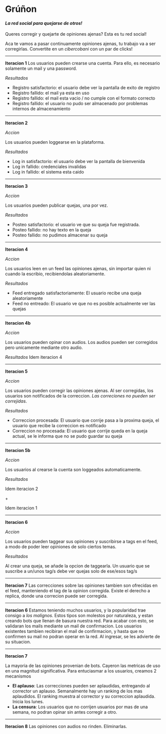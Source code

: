 # Grúñon

#### _La red social para quejarse de otros!_

Queres corregir y quejarte de opiniones ajenas? Esta es tu red social!

Aca te vamos a pasar continuamente opiniones ajenas, tu trabajo va a ser 
corregirlas. Convertite en un _cibercobani_ con un par de clicks!

***

**Iteracion 1**
Los usuarios pueden crearse una cuenta. Para ello, es necesario solamente un mail
y una password.

_Resultados_

- Registro satisfactorio: el usuario debe ver la pantalla de exito de registro
- Registro fallido: el mail ya esta en uso
- Registro fallido: el mail esta vacio / no cumple con el formato correcto
- Registro fallido: el usuario no pudo ser almacenado por problemas internos de almacenamiento

***

**Iteracion 2**

_Accion_

Los usuarios pueden loggearse en la plataforma.

_Resultados_

- Log in satisfactorio: el usuario debe ver la pantalla de bienvenida
- Log in fallido: credenciales invalidas
- Log in fallido: el sistema esta caido

***

**Iteracion 3**

_Accion_

Los usuarios pueden publicar quejas, una por vez.

_Resultados_

- Posteo satisfactorio: el usuario ve que su queja fue registrada.
- Posteo fallido: no hay texto en la queja
- Posteo fallido: no pudimos almacenar su queja

***

**Iteracion 4**

_Accion_

Los usuarios leen en un feed las opiniones ajenas, sin importar quien ni cuando la escribio, 
recibiendolas aleatoriamente.

_Resultados_

- Feed entregado satisfactoriamente: El usuario recibe una queja aleatoriamente
- Feed no entreado: El usuario ve que no es posible actualmente ver las quejas

***

**Iteracion 4b**

_Accion_

Los usuarios pueden opinar con audios. Los audios pueden ser corregidos pero 
unicamente mediante otro audio.

_Resultados_
Idem iteracion 4
***

**Iteracion 5**

_Accion_


Los usuarios pueden corregir las opiniones ajenas. Al ser corregidas, los usuarios
son notificados de la correccion. _Las correciones no pueden ser correjidas_.

_Resultados_

- Correccion procesada: El usuario que corrije pasa a la proxima queja, el usuario que recibe la correccion
es notificado
- Correccion no procesada: El usuario que corrije queda en la queja actual, se le informa que no se pudo 
guardar su queja

***

**Iteracion 5b**

_Accion_

Los usuarios al crearse la cuenta son loggeados automaticamente.

_Resultados_

Idem iteracion 2

\+

Idem iteracion 1 

***

**Iteracion 6**

_Accion_

Los usuarios pueden taggear sus opiniones y suscribirse a tags en el feed, a modo
de poder leer opiniones de solo ciertos temas.

_Resultados_

Al crear una queja, se añade la opcion de taggearla.
Un usuario que se suscribe a un/unos tag/s debe ver quejas solo de ese/esos tag/s

***

**Iteracion 7**
Las correcciones sobre las opiniones tambien son ofrecidas en el feed, manteniendo
el tag de la opinion corregida. Existe el derecho a replica, donde una correcion
puede ser corregida.

***

**Iteracion 6**
Estamos teniendo muchos usuarios, y la popularidad trae consigo a _los malignos_.
Estos tipos son molestos por naturaleza, y estan creando bots que llenan de basura
nuestra red. Para acabar con esto, se validaran los mails mediante un mail
de confirmacion. Los usuarios existentes tambien recibiran el mail de confirmacion,
y hasta que no confirmen su mail no podran operar en la red. Al ingresar, se les 
advierte de su situacion.

***

**Iteracion 7**

La mayoria de las opiniones provenian de bots. Cayeron las metricas de uso en una
magnitud significativa. Para entuciasmar a los usuarios, creamos 2 mecanismos

- **El aplauso**: Las correcciones pueden ser aplaudidas, entregando al corrector
    un aplauso. Semanalmente hay un ranking de los mas aplaudidos. El ranking 
    muestra al corrector y su correccion aplaudida. Inicia los lunes.
- **La censura**: Los usuarios que no corrijen usuarios por mas de una semana, 
    no podran opinar sin antes corregir a otro.
    
***

**Iteracion 8**
Las opiniones con audios no rinden. Eliminarlas.
